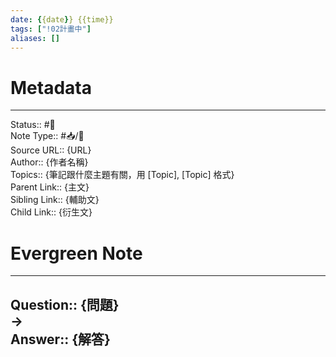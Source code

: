 ```yaml
---
date: {{date}} {{time}}
tags: ["!02計畫中"]
aliases: []
---
```

# Metadata
---
Status:: #🌱 <br>
Note Type:: #📥/📖<br>
Source URL:: {URL}<br>
Author:: {作者名稱}<br>
Topics:: {筆記跟什麼主題有關，用 [Topic], [Topic] 格式}<br>
Parent Link:: {主文}<br>
Sibling Link:: {輔助文}<br>
Child Link:: {衍生文}<br>
# Evergreen Note
---
Question:: {問題}<br>
-><br>
Answer:: {解答}<br>
---